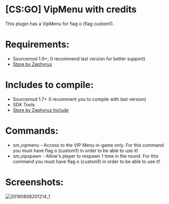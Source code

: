 # [CS:GO] VipMenu with credits

This plugin has a VipMenu for flag o (flag custom1).

# Requirements:
- Sourcemod 1.9+; (I recommend last version for better support)
- [Store by Zephyrus](https://forums.alliedmods.net/showthread.php?t=276677)

# Includes to compile:
- Sourcemod 1.7+ (I recomment you to compile with last version)
- SDK Tools
- [Store by Zephyrus Include](https://mega.nz/#!u88wGaZT!sLu0nMWtBBZLHiWis5YhpNucfVeh7NVsy9iut9RHsrw)

# Commands:
- sm_vipmenu - Access to the VIP Menu in-game only. For this command you must have flag o (custom1) in order to  be able to use it!
- sm_vipspawn - Allow's player to respawn 1 time in the round. For this command you must have flag o (custom1) in order to  be able to use it!

# Screenshots:
 ![20190808201214_1](https://user-images.githubusercontent.com/44707967/62731022-23dac780-ba19-11e9-8ef9-6b7e5b987290.jpg)
